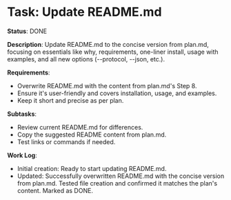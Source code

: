 # Task: Update README.md

**Status**: DONE

**Description**: Update README.md to the concise version from plan.md, focusing on essentials like why, requirements, one-liner install, usage with examples, and all new options (--protocol, --json, etc.).

**Requirements**:
- Overwrite README.md with the content from plan.md's Step 8.
- Ensure it's user-friendly and covers installation, usage, and examples.
- Keep it short and precise as per plan.

**Subtasks**:
- Review current README.md for differences.
- Copy the suggested README content from plan.md.
- Test links or commands if needed.

**Work Log**:
- Initial creation: Ready to start updating README.md.
- Updated: Successfully overwritten README.md with the concise version from plan.md. Tested file creation and confirmed it matches the plan's content. Marked as DONE.